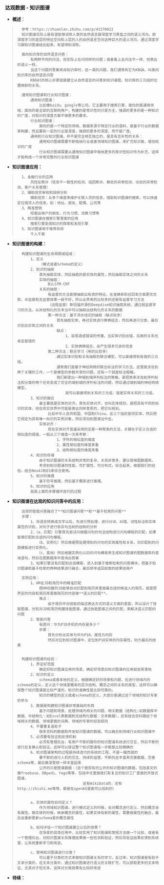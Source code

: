 ### 达观数据 - 知识图谱
- **概述**：
>       参考：https://zhuanlan.zhihu.com/p/43270022
>       知识图谱实际上是有望能够消除人类的自然语言跟深度学习黑盒之间的语义鸿沟。即深度学习的底层的特征空间和上层的人的自然语言空间这种巨大的语义鸿沟，通过深度学习跟知识图谱结合起来，有望得到消除。
>
>       面向知识库的自然语言问答：
>           有两种不同的问法，但实际上在问同样的问题；或者看上去问法不一样，但表达的语义一样。
>           当这个问题的答案来自知识库时，这一类的问题，我们通常称它为KBQA，叫面向知识库的自然语言问答
>           KBOAI的核心步骤就是建立从自然语言的问答到知识谱图、知识库的三元组的位置映射的关系。
>
>       通用知识图谱和行业知识图谱：
>           通用知识图谱：
>               比如像baidu、google等公司，它主要用于搜索引擎，面向的是通用领域，面向的是全部的互联网用户，构建的是常识性的只是为主，强调的更多的是一种知识的广度，对知识的深度方面不做更多的要求。
>           行业知识图谱：
>               面向的是一个特定的领域，数据来源于特定行业的语料，是基于行业的数据来构建，而且要有一定的行业是深度，强调的更多的深度，而不是广度。
>           通用和行业知识图谱，并不是完全相互独立的，是具有互补性的关系：
>               通用知识图谱需要不断吸纳行业或者领域知识图谱，来扩充知识面，增加知识的广度
>               行业知识图谱需要从通用知识图谱中吸纳更多的常识性知识作为补充，这样才能构成一个非常完整的行业知识图谱
>

- **知识图谱应用：**
>       1、金融行业的应用
>           风控反欺诈（信息不一致性的检测、组团欺诈、静态的异常检测、动态的异常检测、客户关系管理）
>       2、辅助信贷审核和投研分析
>           辅助信贷：从多个维度来维护关联人员的信息，借助知识图谱的搜索，可以快速定位借贷人的信息，如：地址、朋友、配偶、公司等
>       3、精准营销
>           挖掘出用户的朋友、行为习惯、消费习惯等
>       4、知识图谱在搜索引擎里面的应用
>           搜索引擎变成知识的探索和发现引擎
>       5、知识图谱用于推荐系统
>           千人千面
>

- **知识图谱的构建：**
>       构建知识图谱的生命周期或组成：
>           1、定义
>               （模式或者Schema的定义）
>           2、知识的抽取
>               首先抽取实体，然后抽取的是实体的属性，然后抽取实体之间的关系
>               实体的抽取：
>                   BiLSTM-CRF
>               关系的抽取：
>                   有监督的方法能够抽取出有效的特征，在准确率和召回率方面更优优势，半监督和无监督效果一般不好，所以业界用的比较多的还是有监督学习方法
>                   （远程监督）斯坦福开源的Deepdive知识抽取系统，通过弱监督学习的方法，从非结构化的文本当中可以抽取出结构化的关系的数据
>                   第一种方法：基于流水线式的抽取（缺点较多）
>                       首先抽取实体，再对实体进行俩俩组合，然后再进行分类，最后识别出实体之间的关系
>                       缺点：
>                           1、容易造成错误的传播，当实体识别出错，后面的关系也肯定是错的
>                           2、实体俩俩组合，会产生很多冗余的信息
>                   第二种方法：联合学习（用的比较多）
>                       通过实体识别和关系抽取的联合模型，可以直接得到有效的三元组。
>                       通常我们是基于神经网络的联合标注的学习方法，这里面涉及到两个关键的工作，一个是模型的参数共享的问题，还有一个就是标注粗略。
>                       我们新提出一种端到端序列标注的策略，是把原来涉及到序列标注和分类的两个任务变成了完全的端到端的序列标注的问题，然后通过端到端的神经网络模型，
>                           就可以直接得到关系的三元组，就是实体关系的三元组。
>           3、知识的融合
>               最主要就是实体的对齐。首先实体对齐，也叫实体规划，是把具有不同的标识的实体，但在现实世界中可能是表达同样意思的，把它叫规划。
>                   比如中华人民共和国、中国和China，这三个指的是同实体，然后把它规定为具有唯一标识的实例对象，然后添加到图谱当中去。
>               实体对齐：
>                   现在实体对齐普遍采用的还是一种聚类的方法，关键在于定义合适的相似度的阈值，一般从三个维度一次来考察：
>                       1、字符的相似度的维度
>                       2、属性相似度的维度来看
>                       3、结构相似度的维度来看
>           4、知识的存储
>               由于知识图谱的关系结构非常的复杂、关系非常多，建议使用图数据库。
>               考虑到知识图谱的性能、可扩展性、可分布式，综合起来，根据我们的经验，结合Neo4J和ES来综合使用。
>           5、知识的推理
>               基于符号推理，然后基于概率进行推理。
>           6、知识的应用
>           就是上面的步骤循环迭代的过程
>

- **知识图谱在达观的知识问答中的应用：**
>       达观的智能问答融合了**知识图谱问答**和**基于检索的问答**
>       步骤：
>           1、将语言转换成文字以后，先进行预处理，进行分词、纠错、词性标注和实体属性的识别，对句子进行依存句法树的结构的分析
>           2、（a、匹配）引擎首先尝试问根据问句的句法结构进行问句模板的匹配，如果能够匹配到合适的问句模板，
>              （b、实例化）然后根据预处理得到的问句的实体属性和关系，对匹配到的问题模板进行实例化，
>              （c、查询）然后根据实例化以后的问句模板来生成知识图谱的图数据库的查询语句，然后在图数据库中查询出答案
>           3、如果引擎没有匹配到合适模板，进入到基于搜索检索的问答模块，把基于知识图谱和基于检索的两种结果进行融合，最后排序返回前面的结果给用户
>
>       实例应用：
>           1、HR在JD和简历中的精准匹配
>               把HR创建的JD能够自动匹配到简历库里面最合适的候选人的简历，就是把界定的内容和简历库里面简历的内容做**语义的匹配**。
>               难点：
>                   由于简历中对技能的描述表达方式的语义方面的差距，所以设计了技能图谱，分别对JD和简历构建技能图谱，通过技能图谱之间的匹配，来解决语义匹配的问题
>           2、智能问答
>               有提问：华为P10手机的内存是多少？
>               步骤：
>                   首先分析出实体为华为P10，属性为内存
>                   然后对应到知识图谱中，定位到P10实体的内存属性，则为最后的结果
>
>
>       构建知识图谱的经验：
>           1、界定好范围
>               确定好知识图谱应用的场景，确定好场景后知识图谱的应用就容易落地
>           2、知识的定义
>               schema或者本地的定义，根据确定好的场景和问题，在进行领域内的schema的定义。定义这个领域里概率的层次结构、概念之间的关系的类型，这样可以确保整个知识图谱是比较严谨的，知识的准确性是比较可靠的。
>               知识的模型的定义或者schema的定义，大部分是通过这个领域的知识专家的参与
>           3、数据是构建知识图谱非常基础的东西
>               基于问题和场景，处理领域内相关的问题、相关数据（结构化:如数据库中数据、半结构化：如Excel表数据和无结构化数据：文本数据），还有结合百科跟这个领域相关的数据、领域里面的词典、领域的专家的经验规则
>           4、不要重复造轮子
>               很多百科的数据和开发知识图谱的数据，可以融合到领域行业知识图谱中
>           5、必须要有验证和反馈机制
>               必须有管理后台，有用户不断的跟你的知识图谱系统进行交互，然后不断的进行反复确认和验证，这样可以保证整个知识图谱每一步都是比较精确的
>           6、知识图谱架构的过程是持续迭代的系统的工程，不是一蹴而就的
>               要不断的进行人机的交互、持续的运营，不断的去丰富来完善数据、完善schema等，最后像滚雪球一样丰富起来
>               公开的只是图谱数据：（这个是现有的公开的知识图谱的数据，包括英文的像freebase、DBpedi、Yago等等，包括中文里面我们有复旦的知识工厂里面的开放式图谱，
>                                   还有WikiData的，还有 http://zhishi.me等等，都是在openKG里面可以找到的）
>
>
>           a、实体的属性如何定义？
>               作为领域知识图谱，进行模式定义的时候，会对概念进行定义，然后概念会有属性。做实体的时候，继承概念的属性，如果实体有新的属性，需要做属性的融合，最后会重新更新schema里的概念属性
>
>           b、如何评估一个知识图谱建立以后的效果？
>               在场景的具体应用中，比较实用了知识图谱和常规方法做一个比较，或者有一个管理后台，对知识图谱关系推理结果做一些检测和验证，然后将验证结果反馈到系统里，让系统重新学习和改进。
>
>           c、使用知识图谱进行分类？
>               可以基于分类的方式来做知识图谱关系的学习，反过来，知识图谱是有助于文本分类的，在文本分类中，通过知识图谱进行语义的关联扩充，可以获取更多的文本特征，尤其对于短文本，这样对分类效果有比较好改进
>
>
>

- **待续：**
>
>
>
>
>
>
>
>
>
>
>
>
>
>
>
>
>
>
>
>
>
>
>
>
>

